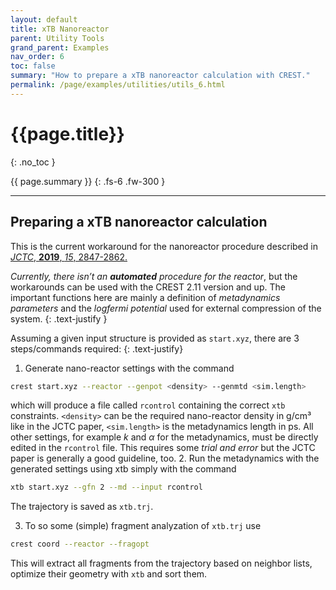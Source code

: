```yaml
---
layout: default
title: xTB Nanoreactor
parent: Utility Tools
grand_parent: Examples
nav_order: 6
toc: false
summary: "How to prepare a xTB nanoreactor calculation with CREST."
permalink: /page/examples/utilities/utils_6.html
---
```


# {{page.title}}
{: .no_toc }

{{ page.summary }}
{: .fs-6 .fw-300 }

---

## Preparing a xTB nanoreactor calculation

This is the current workaround for the nanoreactor procedure described in [*JCTC*, **2019**, *15*, 2847-2862.](https://doi.org/10.1021/acs.jctc.9b00143)

*Currently, there isn’t an **automated** procedure for the reactor*, but the workarounds can
be used with the CREST 2.11 version and up.
The important functions here are mainly a definition of *metadynamics parameters* and the *logfermi potential* used for external compression of the system. 
{: .text-justify }


Assuming a given input structure is provided as `start.xyz`, there are 3 steps/commands required:
{: .text-justify}

1. Generate nano-reactor settings with the command 
```bash
crest start.xyz --reactor --genpot <density> --genmtd <sim.length>
```
which will produce a file called `rcontrol` containing the correct `xtb` constraints. 
`<density>` can be the required nano-reactor density in g/cm³ like in the JCTC paper, `<sim.length>` is the metadynamics length in ps. 
All other settings, for example *k* and *α* for the metadynamics, must be directly edited in the `rcontrol` file. This requires some *trial and error* but the JCTC paper is generally a good guideline, too.
2. Run the metadynamics with the generated settings using xtb simply with the command
```bash
xtb start.xyz --gfn 2 --md --input rcontrol
```
The trajectory is saved as `xtb.trj`.

3. To so some (simple) fragment analyzation of `xtb.trj` use 
```bash
crest coord --reactor --fragopt
```
This will extract all fragments from the trajectory based on neighbor lists, optimize their geometry with `xtb` and sort them.

